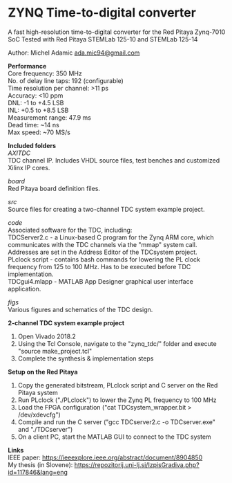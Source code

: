 # ZYNQ Time-to-digital converter
A fast high-resolution time-to-digital converter for the Red Pitaya Zynq-7010 SoC
Tested with Red Pitaya STEMLab 125-10 and STEMLab 125-14

Author: Michel Adamic ada.mic94@gmail.com

**Performance**\
Core frequency: 350 MHz\
No. of delay line taps: 192 (configurable)\
Time resolution per channel: >11 ps\
Accuracy: <10 ppm\
DNL: -1 to +4.5 LSB\
INL: +0.5 to +8.5 LSB\
Measurement range: 47.9 ms\
Dead time: ~14 ns\
Max speed: ~70 MS/s

**Included folders**\
*AXITDC*\
TDC channel IP. Includes VHDL source files, test benches and customized Xilinx IP cores.

*board*\
Red Pitaya board definition files.

*src*\
Source files for creating a two-channel TDC system example project.

*code*\
Associated software for the TDC, including:\
TDCServer2.c - a Linux-based C program for the Zynq ARM core, which communicates with the TDC channels via the "mmap" system call. Addresses are set in the Address Editor of the TDCsystem project.\
PLclock script - contains bash commands for lowering the PL clock frequency from 125 to 100 MHz. Has to be executed before TDC implementation.\
TDCgui4.mlapp - MATLAB App Designer graphical user interface application.

*figs*\
Various figures and schematics of the TDC design.

**2-channel TDC system example project**
1. Open Vivado 2018.2
2. Using the Tcl Console, navigate to the "zynq_tdc/" folder and execute "source make_project.tcl"
3. Complete the synthesis & implementation steps

**Setup on the Red Pitaya**
1. Copy the generated bitstream, PLclock script and C server on the Red Pitaya system
2. Run PLclock ("./PLclock") to lower the Zynq PL frequency to 100 MHz
3. Load the FPGA configuration ("cat TDCsystem_wrapper.bit > /dev/xdevcfg")
4. Compile and run the C server ("gcc TDCserver2.c -o TDCserver.exe" and "./TDCserver")
5. On a client PC, start the MATLAB GUI to connect to the TDC system

**Links**\
IEEE paper: https://ieeexplore.ieee.org/abstract/document/8904850 \
My thesis (in Slovene): https://repozitorij.uni-lj.si/IzpisGradiva.php?id=117846&lang=eng
